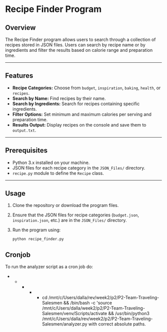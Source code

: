 # Recipe Finder Program

## Overview

The Recipe Finder program allows users to search through a collection of recipes stored in JSON files. Users can search by recipe name or by ingredients and filter the results based on calorie range and preparation time.

---

## Features

- **Recipe Categories:** Choose from `budget`, `inspiration`, `baking`, `health`, or `recipes`.
- **Search by Name:** Find recipes by their name.
- **Search by Ingredients:** Search for recipes containing specific ingredients.
- **Filter Options:** Set minimum and maximum calories per serving and preparation time.
- **Results Output:** Display recipes on the console and save them to `output.txt`.

---

## Prerequisites

- Python 3.x installed on your machine.
- JSON files for each recipe category in the `JSON_Files/` directory.
- `recipe.py` module to define the `Recipe` class.

---

## Usage

1. Clone the repository or download the program files.
2. Ensure that the JSON files for recipe categories (`budget.json`, `inspiration.json`, etc.) are in the `JSON_Files/` directory.
3. Run the program using:

   ```bash
   python recipe_finder.py


## Cronjob
To run the analyzer script as a cron job do:
* * * * * cd /mnt/c/Users/dalla/rev/week2/p2/P2-Team-Traveling-Salesmen && /bin/bash -c 'source /mnt/c/Users/dalla/week2/p2/P2-Team-Traveling-Salesmen/venv/Scripts/activate && /usr/bin/python3 /mnt/c/Users/dalla/rev/week2/p2/P2-Team-Traveling-Salesmen/analyzer.py
with correct absolute paths.

